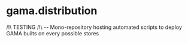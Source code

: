 # gama.distribution
/!\ TESTING /!\ -- Mono-repository hosting automated scripts to deploy GAMA builts on every possible stores
